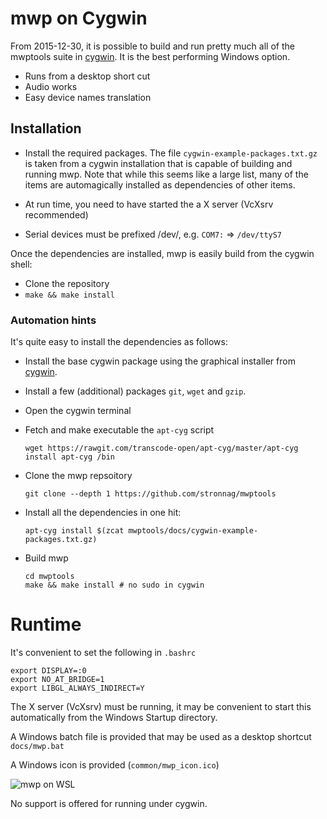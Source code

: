 # mwp on Cygwin

From 2015-12-30, it is possible to build and run pretty much all of the mwptools suite in [cygwin](https://www.cygwin.com/). It is the best performing	 Windows option.

* Runs from a desktop short cut
* Audio works
* Easy device names translation

## Installation

* Install the required packages. The file
  `cygwin-example-packages.txt.gz` is taken from a cygwin installation
  that is capable of building and running mwp. Note that while this seems like a large list, many of the items are automagically installed as dependencies of other items.

* At run time, you need to have started the a X server (VcXsrv recommended)

* Serial devices must be prefixed /dev/, e.g. `COM7:` => `/dev/ttyS7`

Once the dependencies are installed, mwp is easily build from the cygwin shell:

* Clone the repository
* `make && make install`


### Automation hints

It's quite easy to install the dependencies as follows:

* Install the base cygwin package using the graphical installer from [cygwin](https://www.cygwin.com/).

* Install a few (additional) packages `git`, `wget` and `gzip`.

* Open the cygwin terminal

* Fetch and make executable the `apt-cyg` script
  ```
  wget https://rawgit.com/transcode-open/apt-cyg/master/apt-cyg
  install apt-cyg /bin
  ```
* Clone the mwp repsoitory

  ```
  git clone --depth 1 https://github.com/stronnag/mwptools
  ```

* Install all the dependencies in one hit:

  ```
  apt-cyg install $(zcat mwptools/docs/cygwin-example-packages.txt.gz)
  ```

* Build mwp

  ```
  cd mwptools
  make && make install # no sudo in cygwin
  ```

# Runtime

It's convenient to set the following in `.bashrc`

```
export DISPLAY=:0
export NO_AT_BRIDGE=1
export LIBGL_ALWAYS_INDIRECT=Y
```

The X server (VcXsrv) must be running, it may be convenient to start this automatically from the Windows Startup directory.

A Windows batch file is provided that may be used as a desktop shortcut `docs/mwp.bat`

A Windows icon is provided (`common/mwp_icon.ico`)

![mwp on WSL](images/mwp-cygwin.png)


No support is offered for running under cygwin.
